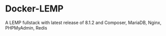 # Docker-LEMP
A LEMP fullstack with latest release of 8.1.2 and Composer, MariaDB, Nginx, PHPMyAdmin, Redis
